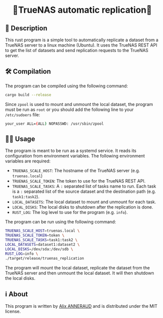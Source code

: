 <h1 align=center>💾TrueNAS automatic replication💽</h1>

## 🚀 Description

This rust program is a simple tool to automatically replicate a dataset from a TrueNAS server to a linux machine (Ubuntu). It uses the TrueNAS REST API to get the list of datasets and send replication requests to the TrueNAS server.

## 🛠️ Compilation

The program can be compiled using the following command:

```sh
cargo build --release
```

Since `zpool` is used to mount and unmount the local dataset, the program must be run as `root` or you should add the following line to your `/etc/sudoers` file:

```sh
your_user ALL=(ALL) NOPASSWD: /usr/sbin/zpool
```

## 🏃‍♂️ Usage

The program is meant to be run as a systemd service. It reads its configuration from environment variables. The following environment variables are required:

- `TRUENAS_SCALE_HOST`: The hostname of the TrueNAS server (e.g. `truenas.local`)
- `TRUENAS_SCALE_TOKEN`: The token to use for the TrueNAS REST API.
- `TRUENAS_SCALE_TASKS`: A `:` separated list of tasks name to run. Each task is a `:` separated list of the source dataset and the destination path (e.g. `task1:task2`).
- `LOCAL_DATASETS`: The local dataset to mount and unmount for each task.
- `LOCAL_DISKS`: The local disks to shutdown after the replication is done.
- `RUST_LOG`: The log level to use for the program (e.g. `info`).

The program can be run using the following command:

```bash
TRUENAS_SCALE_HOST=truenas.local \
TRUENAS_SCALE_TOKEN=token \
TRUENAS_SCALE_TASKS=task1:task2 \
LOCAL_DATASETS=dataset1:dataset2 \
LOCAL_DISKS=/dev/sda:/dev/sdb \
RUST_LOG=info \
./target/release/truenas_replication
```

The program will mount the local dataset, replicate the dataset from the TrueNAS server and then unmount the local dataset. It will then shutdown the local disks.

## ℹ️ About

This program is written by [Alix ANNERAUD](https://alix.anneraud.fr) and is distributed under the MIT license.